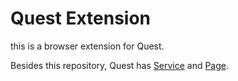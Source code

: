 # Quest Extension

this is a browser extension for Quest.

Besides this repository, Quest has [Service](https://github.com/skye-z/quest) and [Page](https://github.com/skye-z/quest-page).